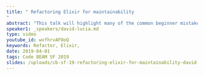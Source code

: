 ```yaml
---
title: " Refactoring Elixir for maintainability
"
abstract: "This talk will highlight many of the common beginner mistakes and often alternative patterns to writing code that tend to be more maintainable over time."
speaker1: _speakers/david-lucia.md
type: video
youtube_id: wvfhrvAFOoQ
keywords: Refactor, Elixir,
date: 2019-04-01
tags: Code BEAM SF 2019
slides: /uploads/cb-sf-19-refactoring-elixir-for-maintainability-david-lucia.pdf
---
```


